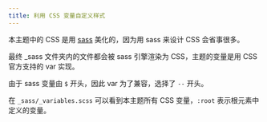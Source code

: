 ```yaml
---
title: 利用 CSS 变量自定义样式
---
```


本主题中的 CSS 是用 [sass](https://www.sass.hk/) 美化的，因为用 sass 来设计 CSS 会省事很多。

最终 _sass 文件夹内的文件都会被 sass 引擎渲染为 CSS，主题的变量是用 CSS 官方支持的 var 实现。

由于 sass 变量由 `$` 开头，因此 var 为了兼容，选择了 `--` 开头。

在 `_sass/_variables.scss` 可以看到本主题所有 CSS 变量，`:root` 表示根元素中定义的变量。